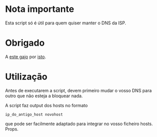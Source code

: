 # Nota importante

Esta script só é útil para quem quiser manter o DNS da ISP.

# Obrigado

A [este gajo](https://github.com/ToFran/) por [isto](https://github.com/ToFran/PortugalWebBlocking/).

# Utilização

Antes de executarem a script, devem primeiro mudar o vosso DNS para outro que não
esteja a bloquear nada.

A script faz output dos hosts no formato

    ip_do_antigo_host novohost

que pode ser facilmente adaptado para integrar no vosso ficheiro hosts. Props.
